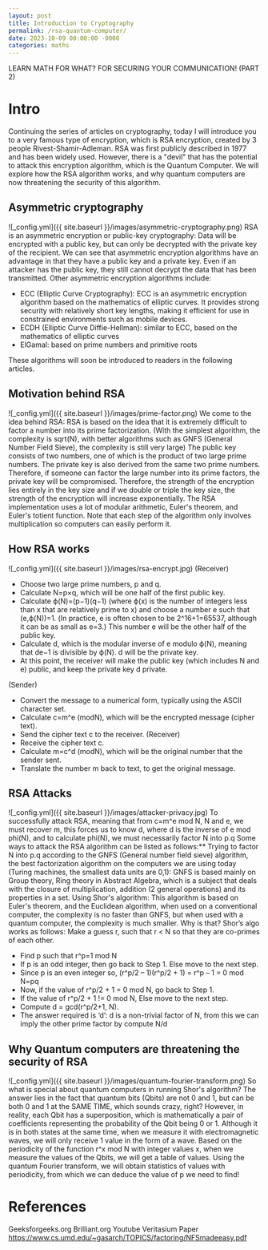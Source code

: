 ```yaml
---
layout: post
title: Introduction to Cryptography
permalink: /rsa-quantum-computer/
date: 2023-10-09 00:00:00 -0000
categories: maths
---
```

LEARN MATH FOR WHAT?
FOR SECURING YOUR COMMUNICATION! (PART 2)
# Intro
Continuing the series of articles on cryptography, today I will introduce you to a very famous type of encryption, which is RSA encryption, created by 3 people Rivest-Shamir-Adleman. 
RSA was first publicly described in 1977 and has been widely used. However, there is a "devil" that has the potential to attack this encryption algorithm, which is the Quantum Computer. 
We will explore how the RSA algorithm works, and why quantum computers are now threatening the security of this algorithm.
## Asymmetric cryptography
![_config.yml]({{ site.baseurl }}/images/asymmetric-cryptography.png)
RSA is an asymmetric encryption or public-key cryptography: Data will be encrypted with a public key, but can only be decrypted with the private key of the recipient. 
We can see that asymmetric encryption algorithms have an advantage in that they have a public key and a private key. Even if an attacker has the public key, they still cannot decrypt the data that has been transmitted.
Other asymmetric encryption algorithms include:
- ECC (Elliptic Curve Cryptography): ECC is an asymmetric encryption algorithm based on the mathematics of elliptic curves. It provides strong security with relatively short key lengths, making it efficient for use in constrained environments such as mobile devices.
- ECDH (Elliptic Curve Diffie-Hellman): similar to ECC, based on the mathematics of elliptic curves
- ElGamal: based on prime numbers and primitive roots

These algorithms will soon be introduced to readers in the following articles.

## Motivation behind RSA
![_config.yml]({{ site.baseurl }}/images/prime-factor.png)
We come to the idea behind RSA: RSA is based on the idea that it is extremely difficult to factor a number into its prime factorization. (With the simplest algorithm, the complexity is sqrt(N), with better algorithms such as GNFS (General Number Field Sieve), the complexity is still very large) The public key consists of two numbers, one of which is the product of two large prime numbers. The private key is also derived from the same two prime numbers. Therefore, if someone can factor the large number into its prime factors, the private key will be compromised. Therefore, the strength of the encryption lies entirely in the key size and if we double or triple the key size, the strength of the encryption will increase exponentially. The RSA implementation uses a lot of modular arithmetic, Euler's theorem, and Euler's totient function. Note that each step of the algorithm only involves multiplication so computers can easily perform it.

## How RSA works
![_config.yml]({{ site.baseurl }}/images/rsa-encrypt.jpg)
(Receiver) 
- Choose two large prime numbers, p and q.
- Calculate N=p×q, which will be one half of the first public key. 
- Calculate ϕ(N)=(p−1)(q−1) (where ϕ(x) is the number of integers less than x that are relatively prime to x) and choose a number e such that (e,ϕ(N))=1. (In practice, e is often chosen to be 2^16+1=65537, although it can be as small as e=3.) 
    This number e will be the other half of the public key. 
- Calculate d, which is the modular inverse of e modulo ϕ(N), meaning that de−1 is divisible by ϕ(N). d will be the private key. 
- At this point, the receiver will make the public key (which includes N and e) public, and keep the private key d private. 

(Sender) 
- Convert the message to a numerical form, typically using the ASCII character set. 
- Calculate c=m^e (modN), which will be the encrypted message (cipher text). 
- Send the cipher text c to the receiver. 
(Receiver) 
- Receive the cipher text c. 
- Calculate m=c^d (modN), which will be the original number that the sender sent.
- Translate the number m back to text, to get the original message.

## RSA Attacks
![_config.yml]({{ site.baseurl }}/images/attacker-privacy.jpg)
To successfully attack RSA, meaning that from c=m^e mod N, N and e, we must recover m, this forces us to know d, where d is the inverse of e mod phi(N), and to calculate phi(N), we must necessarily factor N into p.q
Some ways to attack the RSA algorithm can be listed as follows:**
Trying to factor N into p.q according to the GNFS (General number field sieve) algorithm, the best factorization algorithm on the computers we are using today (Turing machines, the smallest data units are 0,1):
GNFS is based mainly on Group theory, Ring theory in Abstract Algebra, which is a subject that deals with the closure of multiplication, addition (2 general operations) and its properties in a set.
Using Shor's algorithm: This algorithm is based on Euler's theorem, and the Euclidean algorithm, when used on a conventional computer, the complexity is no faster than GNFS, but when used with a quantum computer, the complexity is much smaller. Why is that?
Shor’s algo works as follows:
Make a guess r, such that r < N so that they are co-primes of each other.
-    Find p such that r^p=1 mod N
-    If p is an odd integer, then go back to Step 1. Else move to the next step.
-    Since p is an even integer so, (r^p/2 – 1)(r^p/2 + 1) = r^p – 1 = 0 mod N=pq
-    Now, if the value of r^p/2 + 1 = 0 mod N, go back to Step 1.
-    If the value of r^p/2 + 1 != 0 mod N, Else move to the next step.
-    Compute d = gcd(r^p/2+1, N).
-    The answer required is ‘d’: d is a non-trivial factor of N, from this we can imply the other prime factor by compute N/d

## Why Quantum computers are threatening the security of RSA

![_config.yml]({{ site.baseurl }}/images/quantum-fourier-transform.png)
So what is special about quantum computers in running Shor's algorithm? The answer lies in the fact that quantum bits (Qbits) are not 0 and 1, but can be both 0 and 1 at the SAME TIME, which sounds crazy, right? 
However, in reality, each Qbit has a superposition, which is mathematically a pair of coefficients representing the probability of the Qbit being 0 or 1. 
Although it is in both states at the same time, when we measure it with electromagnetic waves, we will only receive 1 value in the form of a wave. Based on the periodicity of the function r^x mod N with integer values x, when we measure the values of the Qbits, we will get a table of values. Using the quantum Fourier transform, we will obtain statistics of values with periodicity, from which we can deduce the value of p we need to find!

# References
Geeksforgeeks.org
Brilliant.org
Youtube Veritasium
Paper https://www.cs.umd.edu/~gasarch/TOPICS/factoring/NFSmadeeasy.pdf